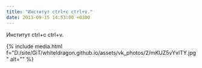 ```yaml
---
title: "Институт ctrl+c ctrl+v."
date: 2013-09-15 14:53:00 +0300
---
```


Институт ctrl+c ctrl+v.

{% include media.html f="D:/site/GiT/whiteldragon.github.io/assets/vk_photos/2/mKUZ5vYvlTY.jpg" alt="" %}
